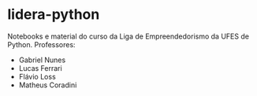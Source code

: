 # lidera-python
Notebooks e material do curso da Liga de Empreendedorismo da UFES de Python.
Professores:
- Gabriel Nunes
- Lucas Ferrari
- Flávio Loss
- Matheus Coradini
